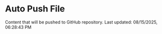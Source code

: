 # Auto Push File

Content that will be pushed to GitHub repository.
Last updated: 08/15/2025, 06:28:43 PM